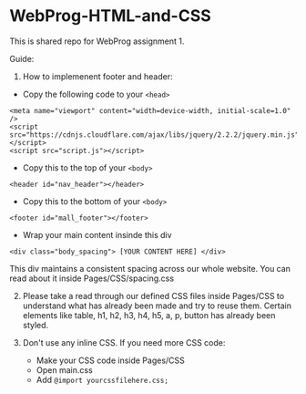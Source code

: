 # WebProg-HTML-and-CSS

This is shared repo for WebProg assignment 1.

Guide:

1. How to implemenent footer and header:
- Copy the following code to your `<head>`
```
<meta name="viewport" content="width=device-width, initial-scale=1.0" />
<script src="https://cdnjs.cloudflare.com/ajax/libs/jquery/2.2.2/jquery.min.js"></script>
<script src="script.js"></script>
```

- Copy this to the top of your `<body>`
```
<header id="nav_header"></header>
```

- Copy this to the bottom of your `<body>`
```
<footer id="mall_footer"></footer>
```
  
- Wrap your main content insinde this div
```
<div class="body_spacing"> [YOUR CONTENT HERE] </div>
```
This div maintains a consistent spacing across our whole website. You can read about it inside Pages/CSS/spacing.css
      
      
2. Please take a read through our defined CSS files inside Pages/CSS to understand what has already been made and try to reuse them. Certain elements like
table, h1, h2, h3, h4, h5, a, p, button has already been styled.

3. Don't use any inline CSS. If you need more CSS code:
    - Make your CSS code inside Pages/CSS
    - Open main.css
    - Add `@import yourcssfilehere.css;`

